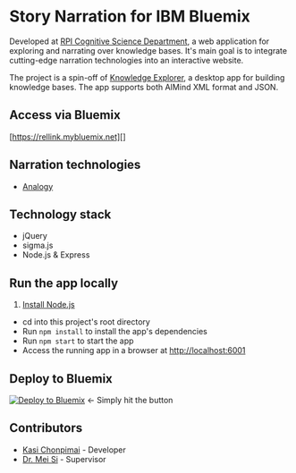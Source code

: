 # **Story Narration** for IBM Bluemix
Developed at [RPI Cognitive Science Department][], a web application for exploring and narrating over knowledge bases. It's main goal is to integrate cutting-edge narration technologies into an interactive website.

The project is a spin-off of [Knowledge Explorer][], a desktop app for building knowledge bases. The app supports both AIMind XML format and JSON.

## Access via Bluemix
[https://rellink.mybluemix.net][]

## Narration technologies
+ [Analogy][]

## Technology stack
+ jQuery
+ sigma.js
+ Node.js & Express

## Run the app locally
1. [Install Node.js][]
+ cd into this project's root directory
+ Run `npm install` to install the app's dependencies
+ Run `npm start` to start the app
+ Access the running app in a browser at <http://localhost:6001>

## Deploy to Bluemix
[![Deploy to Bluemix](https://bluemix.net/deploy/button.png)](https://bluemix.net/deploy?repository=https://github.com/rellink/story-narration) <- Simply hit the button

## Contributors
+ [Kasi Chonpimai][] - Developer
+ [Dr. Mei Si][] - Supervisor

[Knowledge Explorer]: https://github.com/smiled0g/knowledge-explorer
[RPI Cognitive Science Department]: http://www.cogsci.rpi.edu/
[https://rellink.mybluemix.net]: https://rellink.mybluemix.net
[Analogy]: https://github.com/rellink/analogy
[Install Node.js]: https://nodejs.org/en/download/

[Kasi Chonpimai]: https://github.com/smiled0g
[Dr. Mei Si]: http://si.hass.rpi.edu/
